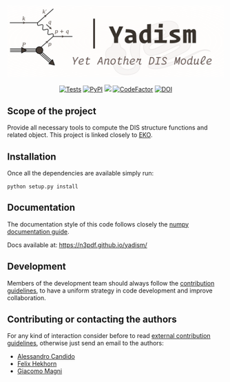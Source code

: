 <p align="center">
  <a href="https://n3pdf.github.io/yadism/"><img alt="Yadism" src="https://raw.githubusercontent.com/N3PDF/yadism/master/docs/_assets/logo/logo.png" width=600></a>
</p>

<p align="center">
  <a href="https://github.com/N3PDF/yadism/actions?query=workflow%3A%22yadism%22"><img alt="Tests" src="https://github.com/N3PDF/yadism/workflows/yadism/badge.svg"></a>
  <a href="https://pypi.org/project/yadism/"><img alt="PyPI" src="https://img.shields.io/pypi/v/yadism"/></a>
  <a href="https://codecov.io/gh/N3PDF/yadism"><img src="https://codecov.io/gh/N3PDF/yadism/branch/master/graph/badge.svg?token=qgCFyUQ6oG" /></a>
  <a href="https://www.codefactor.io/repository/github/n3pdf/yadism"><img src="https://www.codefactor.io/repository/github/n3pdf/yadism/badge?s=e5a00668b58574b5b056e1aca01c7b25d2c203f8" alt="CodeFactor" /></a>
  <a href="https://zenodo.org/badge/latestdoi/219968694"><img src="https://zenodo.org/badge/219968694.svg" alt="DOI"></a>
</p>

<!--Future Badges
/github/workflow/status/N3PDF/dis/yadism

use the ones provided by shields.io:
- example: https://img.shields.io/github/workflow/status/N3PDF/yadism

note: in order to make shields.io the repo must be public (or accessible to it in some way)

optional:
- Release-date (github):
  - /github/release-date/:user/:repo
- Downloads:
  - github: /github/downloads/:user/:repo/total
  - pypi: /pypi/:period/:packageName
- License:
  - pypi-license: /pypi/l/:packageName
  - github-license: /github/license/:user/:repo
- Activity:
  - open-issues (github): /github/issues/:user/:repo
  - open-pull-requests (github): /github/issues-pr/:user/:repo
- Code size:
  - github: /github/languages/code-size/:user/:repo
-->

## Scope of the project

Provide all necessary tools to compute the DIS structure functions and related object. This project is linked closely to [EKO](https://github.com/N3PDF/eko).

## Installation

Once all the dependencies are available simply run:

```
python setup.py install
```

## Documentation

The documentation style of this code follows closely the [numpy documentation
guide](https://numpydoc.readthedocs.io/en/latest/format.html).

Docs available at: https://n3pdf.github.io/yadism/

## Development

Members of the development team should always follow the [contribution
guidelines](.github/contributing.md), to have a uniform strategy in code
development and improve collaboration.

## Contributing or contacting the authors

For any kind of interaction consider before to read [external contribution
guidelines](.github/contributing.md#external-contributions), otherwise just send
an email to the authors:

- [Alessandro Candido](mailto:alessandro.candido@mi.infn.it)
- [Felix Hekhorn](mailto:felix.hekhorn@mi.infn.it)
- [Giacomo Magni](mailto:gmagni@nikhef.nl)
